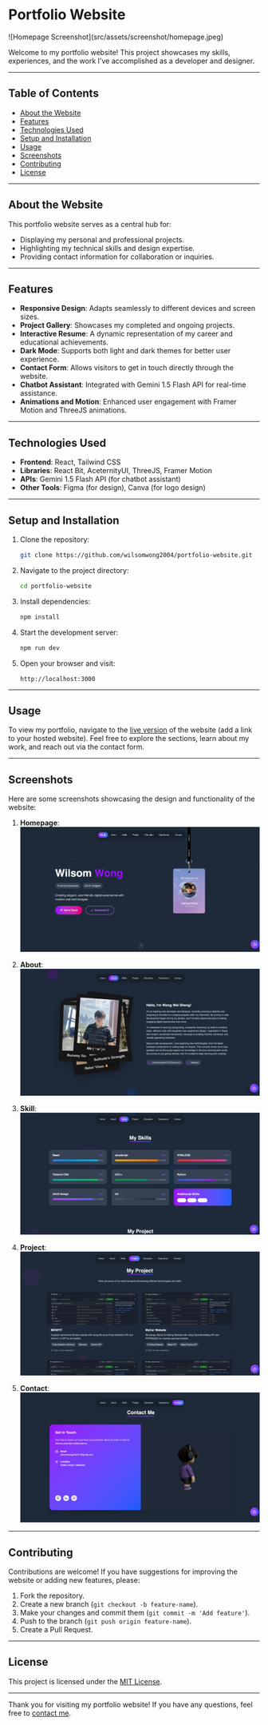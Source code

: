 # Portfolio Website
<div style="center">
   ![Homepage Screenshot](src/assets/screenshot/homepage.jpeg)
</div>

Welcome to my portfolio website! This project showcases my skills, experiences, and the work I've accomplished as a developer and designer.

---

## Table of Contents

* [About the Website](#about-the-website)
* [Features](#features)
* [Technologies Used](#technologies-used)
* [Setup and Installation](#setup-and-installation)
* [Usage](#usage)
* [Screenshots](#screenshots)
* [Contributing](#contributing)
* [License](#license)

---

## About the Website

This portfolio website serves as a central hub for:

* Displaying my personal and professional projects.
* Highlighting my technical skills and design expertise.
* Providing contact information for collaboration or inquiries.

---

## Features

* **Responsive Design**: Adapts seamlessly to different devices and screen sizes.
* **Project Gallery**: Showcases my completed and ongoing projects.
* **Interactive Resume**: A dynamic representation of my career and educational achievements.
* **Dark Mode**: Supports both light and dark themes for better user experience.
* **Contact Form**: Allows visitors to get in touch directly through the website.
* **Chatbot Assistant**: Integrated with Gemini 1.5 Flash API for real-time assistance.
* **Animations and Motion**: Enhanced user engagement with Framer Motion and ThreeJS animations.

---

## Technologies Used

* **Frontend**: React, Tailwind CSS
* **Libraries**: React Bit, AceternityUI, ThreeJS, Framer Motion
* **APIs**: Gemini 1.5 Flash API (for chatbot assistant)
* **Other Tools**: Figma (for design), Canva (for logo design)

---

## Setup and Installation

1. Clone the repository:

   ```bash
   git clone https://github.com/wilsomwong2004/portfolio-website.git
   ```

2. Navigate to the project directory:

   ```bash
   cd portfolio-website
   ```

3. Install dependencies:

   ```bash
   npm install
   ```

4. Start the development server:

   ```bash
   npm run dev
   ```

5. Open your browser and visit:

   ```
   http://localhost:3000
   ```

---

## Usage

To view my portfolio, navigate to the [live version](https://wilsomwong2004.github.io/Wil-s-Portfolio-Website/) of the website (add a link to your hosted website). Feel free to explore the sections, learn about my work, and reach out via the contact form.

---

## Screenshots

Here are some screenshots showcasing the design and functionality of the website:

1. **Homepage**:
   ![Homepage Screenshot](src/assets/screenshot/homepage.jpeg)

2. **About**:
  ![About Screenshot](src/assets/screenshot/about.jpeg)

3. **Skill**:
   ![Skills Screenshot](src/assets/screenshot/skills.jpeg)

5. **Project**:
   ![Project Screenshot](src/assets/screenshot/project.jpeg)

6. **Contact**:
   ![Contact Screenshot](src/assets/screenshot/contact.jpeg)

---

## Contributing

Contributions are welcome! If you have suggestions for improving the website or adding new features, please:

1. Fork the repository.
2. Create a new branch (`git checkout -b feature-name`).
3. Make your changes and commit them (`git commit -m 'Add feature'`).
4. Push to the branch (`git push origin feature-name`).
5. Create a Pull Request.

---

## License

This project is licensed under the [MIT License](LICENSE).

---

Thank you for visiting my portfolio website! If you have any questions, feel free to [contact me](mailto:wilsomwong040727@gmail.com).
